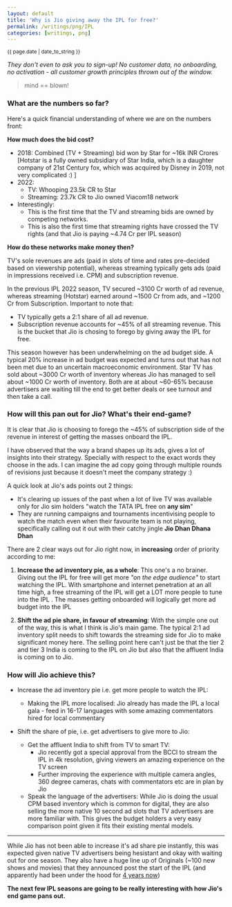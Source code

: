 ```yaml
---
layout: default
title: 'Why is Jio giving away the IPL for free?'
permalink: /writings/png/IPL
categories: [writings, png]
---
```


<small>{{ page.date | date_to_string }}</small>

_They don't even to ask you to sign-up! No customer data, no onboarding, no activation - all customer growth principles thrown out of the window._

> mind == blown!

### What are the numbers so far?
Here's a quick financial understanding of where we are on the numbers front:

**How much does the bid cost?**
- 2018: Combined (TV + Streaming) bid won by Star for ~16k INR Crores [Hotstar is a fully owned subsidiary of Star India, which is a daughter company of 21st Century fox, which was acquired by Disney in 2019, not very complicated :) ]
- 2022: 
	- TV: Whooping 23.5k CR to Star
	- Streaming: 23.7k CR to Jio owned Viacom18 network
- Interestingly:
	- This is the first time that the TV and streaming bids are owned by competing networks. 
	- This is also the first time that streaming rights have crossed the TV rights (and that Jio is paying ~4.74 Cr per IPL season)

**How do these networks make money then?**

TV's sole revenues are ads (paid in slots of time and rates pre-decided based on viewership potential), whereas streaming typically gets ads (paid in impressions received i.e. CPM) and subscription revenue. 

In the previous IPL 2022 season, TV secured ~3100 Cr worth of ad revenue, whereas streaming (Hotstar) earned around ~1500 Cr from ads, and ~1200 Cr from Subscription. Important to note that:
- TV typically gets a 2:1 share of all ad revenue. 
- Subscription revenue accounts for ~45% of all streaming revenue. This is the bucket that Jio is chosing to forego by giving away the IPL for free.

This season however has been underwhelming on the ad budget side. A typical 20% increase in ad budget was expected and turns out that has not been met due to an uncertain macroeconomic environment. 
Star TV has sold about ~3000 Cr worth of inventory whereas Jio has managed to sell about ~1000 Cr worth of inventory. Both are at about ~60-65% because advertisers are waiting till the end to get better deals or see turnout and then take a call. 

### How will this pan out for Jio? What's their end-game?

It is clear that Jio is choosing to forego the ~45% of subscription side of the revenue in interest of getting the masses onboard the IPL.

I have observed that the way a brand shapes up its ads, gives a lot of insights into their strategy. Specially with respect to the exact words they choose in the ads. I can imagine the ad copy going through multiple rounds of revisions just because it doesn't meet the company strategy :)

A quick look at Jio's ads points out 2 things:
- It's clearing up issues of the past when a lot of live TV was available only for Jio sim holders "watch the TATA IPL free on **any sim**"
- They are running campaigns and tournaments incentivising people to watch the match even when their favourite team is not playing, specifically calling out it out with their catchy jingle **Jio Dhan Dhana Dhan**

There are 2 clear ways out for Jio right now, in **increasing** order of priority according to me:
1. **Increase the ad inventory pie, as a whole**: This one's a no brainer. Giving out the IPL for free will get more *"on the edge audience"* to start watching the IPL. With smartphone and internet penetration at an all time high, a free streaming of the IPL will get a LOT more people to tune into the IPL . The masses getting onboarded will logically get more ad budget into the IPL


2. **Shift the ad pie share, in favour of streaming**: With the simple one out of the way, this is what I think is Jio's main game. The typical 2:1 ad inventory split needs to shift towards the streaming side for Jio to make significant money here. The selling point here can't just be that the tier 2 and tier 3 India is coming to the IPL on Jio but also that the affluent India is coming on to Jio. 

### How will Jio achieve this? 
- Increase the ad inventory pie i.e. get more people to watch the IPL:
	- Making the IPL more localised: Jio already has made the IPL a local gala - feed in 16-17 languages with some amazing commentators hired for local commentary

- Shift the share of pie, i.e. get advertisers to give more to Jio:
	- Get the affluent India to shift from TV to smart TV: 
		- Jio recently got a special approval from the BCCI to stream the IPL in 4k resolution, giving viewers an amazing experience on the TV screen
		- Further improving the experience with multiple camera angles, 360 degree cameras, chats with commentators etc are in plan by Jio
	- Speak the language of the advertisers: While Jio is doing the usual CPM based inventory which is common for digital, they are also selling the more native 10 second ad slots that TV advertisers are more familiar with. This gives the budget holders a very easy comparison point given it fits their existing mental models.

-------
While Jio has not been able to increase it's ad share pie instantly, this was expected given native TV advertisers being hesistant and okay with waiting out for one season. They also have a huge line up of Originals (~100 new shows and movies) that they announced post the start of the IPL (and apparently had been under the hood for [4 years now](https://www.linkedin.com/feed/update/urn:li:activity:7052136203944402944/))

**The next few IPL seasons are going to be really interesting with how Jio's end game pans out.**
